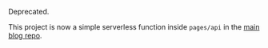 Deprecated.

This project is now a simple serverless function inside `pages/api` in the [main blog repo](https://github.com/rauchg/blog/tree/master/pages/api).

